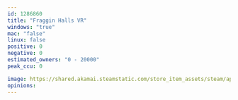 ```yaml
---
id: 1286860
title: "Fraggin Halls VR"
windows: "true"
mac: "false"
linux: false
positive: 0
negative: 0
estimated_owners: "0 - 20000"
peak_ccu: 0

image: https://shared.akamai.steamstatic.com/store_item_assets/steam/apps/1286860/header.jpg?t=1589732545
opinions:
---
```

